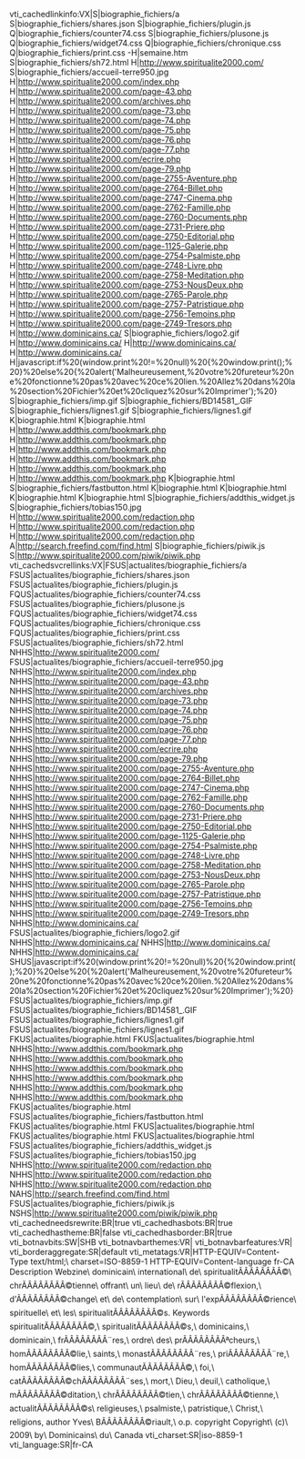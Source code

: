 
vti\_cachedlinkinfo:VX|S|biographie\_fichiers/a S|biographie\_fichiers/shares.json S|biographie\_fichiers/plugin.js Q|biographie\_fichiers/counter74.css S|biographie\_fichiers/plusone.js Q|biographie\_fichiers/widget74.css Q|biographie\_fichiers/chronique.css Q|biographie\_fichiers/print.css -H|semaine.htm S|biographie\_fichiers/sh72.html H|http://www.spiritualite2000.com/ S|biographie\_fichiers/accueil-terre950.jpg H|http://www.spiritualite2000.com/index.php H|http://www.spiritualite2000.com/page-43.php H|http://www.spiritualite2000.com/archives.php H|http://www.spiritualite2000.com/page-73.php H|http://www.spiritualite2000.com/page-74.php H|http://www.spiritualite2000.com/page-75.php H|http://www.spiritualite2000.com/page-76.php H|http://www.spiritualite2000.com/page-77.php H|http://www.spiritualite2000.com/ecrire.php H|http://www.spiritualite2000.com/page-79.php H|http://www.spiritualite2000.com/page-2755-Aventure.php H|http://www.spiritualite2000.com/page-2764-Billet.php H|http://www.spiritualite2000.com/page-2747-Cinema.php H|http://www.spiritualite2000.com/page-2762-Famille.php H|http://www.spiritualite2000.com/page-2760-Documents.php H|http://www.spiritualite2000.com/page-2731-Priere.php H|http://www.spiritualite2000.com/page-2750-Editorial.php H|http://www.spiritualite2000.com/page-1125-Galerie.php H|http://www.spiritualite2000.com/page-2754-Psalmiste.php H|http://www.spiritualite2000.com/page-2748-Livre.php H|http://www.spiritualite2000.com/page-2758-Meditation.php H|http://www.spiritualite2000.com/page-2753-NousDeux.php H|http://www.spiritualite2000.com/page-2765-Parole.php H|http://www.spiritualite2000.com/page-2757-Patristique.php H|http://www.spiritualite2000.com/page-2756-Temoins.php H|http://www.spiritualite2000.com/page-2749-Tresors.php H|http://www.dominicains.ca/ S|biographie\_fichiers/logo2.gif H|http://www.dominicains.ca/ H|http://www.dominicains.ca/ H|http://www.dominicains.ca/ H|javascript:if%20(window.print%20!=%20null)%20{%20window.print();%20}%20else%20{%20alert('Malheureusement,%20votre%20fureteur%20ne%20fonctionne%20pas%20avec%20ce%20lien.%20Allez%20dans%20la%20section%20Fichier%20et%20cliquez%20sur%20Imprimer');%20} S|biographie\_fichiers/imp.gif S|biographie\_fichiers/BD14581\_.GIF S|biographie\_fichiers/lignes1.gif S|biographie\_fichiers/lignes1.gif K|biographie.html K|biographie.html H|http://www.addthis.com/bookmark.php H|http://www.addthis.com/bookmark.php H|http://www.addthis.com/bookmark.php H|http://www.addthis.com/bookmark.php H|http://www.addthis.com/bookmark.php H|http://www.addthis.com/bookmark.php K|biographie.html S|biographie\_fichiers/fastbutton.html K|biographie.html K|biographie.html K|biographie.html K|biographie.html S|biographie\_fichiers/addthis\_widget.js S|biographie\_fichiers/tobias150.jpg H|http://www.spiritualite2000.com/redaction.php H|http://www.spiritualite2000.com/redaction.php H|http://www.spiritualite2000.com/redaction.php A|http://search.freefind.com/find.html S|biographie\_fichiers/piwik.js S|http://www.spiritualite2000.com/piwik/piwik.php
vti\_cachedsvcrellinks:VX|FSUS|actualites/biographie\_fichiers/a FSUS|actualites/biographie\_fichiers/shares.json FSUS|actualites/biographie\_fichiers/plugin.js FQUS|actualites/biographie\_fichiers/counter74.css FSUS|actualites/biographie\_fichiers/plusone.js FQUS|actualites/biographie\_fichiers/widget74.css FQUS|actualites/biographie\_fichiers/chronique.css FQUS|actualites/biographie\_fichiers/print.css FSUS|actualites/biographie\_fichiers/sh72.html NHHS|http://www.spiritualite2000.com/ FSUS|actualites/biographie\_fichiers/accueil-terre950.jpg NHHS|http://www.spiritualite2000.com/index.php NHHS|http://www.spiritualite2000.com/page-43.php NHHS|http://www.spiritualite2000.com/archives.php NHHS|http://www.spiritualite2000.com/page-73.php NHHS|http://www.spiritualite2000.com/page-74.php NHHS|http://www.spiritualite2000.com/page-75.php NHHS|http://www.spiritualite2000.com/page-76.php NHHS|http://www.spiritualite2000.com/page-77.php NHHS|http://www.spiritualite2000.com/ecrire.php NHHS|http://www.spiritualite2000.com/page-79.php NHHS|http://www.spiritualite2000.com/page-2755-Aventure.php NHHS|http://www.spiritualite2000.com/page-2764-Billet.php NHHS|http://www.spiritualite2000.com/page-2747-Cinema.php NHHS|http://www.spiritualite2000.com/page-2762-Famille.php NHHS|http://www.spiritualite2000.com/page-2760-Documents.php NHHS|http://www.spiritualite2000.com/page-2731-Priere.php NHHS|http://www.spiritualite2000.com/page-2750-Editorial.php NHHS|http://www.spiritualite2000.com/page-1125-Galerie.php NHHS|http://www.spiritualite2000.com/page-2754-Psalmiste.php NHHS|http://www.spiritualite2000.com/page-2748-Livre.php NHHS|http://www.spiritualite2000.com/page-2758-Meditation.php NHHS|http://www.spiritualite2000.com/page-2753-NousDeux.php NHHS|http://www.spiritualite2000.com/page-2765-Parole.php NHHS|http://www.spiritualite2000.com/page-2757-Patristique.php NHHS|http://www.spiritualite2000.com/page-2756-Temoins.php NHHS|http://www.spiritualite2000.com/page-2749-Tresors.php NHHS|http://www.dominicains.ca/ FSUS|actualites/biographie\_fichiers/logo2.gif NHHS|http://www.dominicains.ca/ NHHS|http://www.dominicains.ca/ NHHS|http://www.dominicains.ca/ SHUS|javascript:if%20(window.print%20!=%20null)%20{%20window.print();%20}%20else%20{%20alert('Malheureusement,%20votre%20fureteur%20ne%20fonctionne%20pas%20avec%20ce%20lien.%20Allez%20dans%20la%20section%20Fichier%20et%20cliquez%20sur%20Imprimer');%20} FSUS|actualites/biographie\_fichiers/imp.gif FSUS|actualites/biographie\_fichiers/BD14581\_.GIF FSUS|actualites/biographie\_fichiers/lignes1.gif FSUS|actualites/biographie\_fichiers/lignes1.gif FKUS|actualites/biographie.html FKUS|actualites/biographie.html NHHS|http://www.addthis.com/bookmark.php NHHS|http://www.addthis.com/bookmark.php NHHS|http://www.addthis.com/bookmark.php NHHS|http://www.addthis.com/bookmark.php NHHS|http://www.addthis.com/bookmark.php NHHS|http://www.addthis.com/bookmark.php FKUS|actualites/biographie.html FSUS|actualites/biographie\_fichiers/fastbutton.html FKUS|actualites/biographie.html FKUS|actualites/biographie.html FKUS|actualites/biographie.html FKUS|actualites/biographie.html FSUS|actualites/biographie\_fichiers/addthis\_widget.js FSUS|actualites/biographie\_fichiers/tobias150.jpg NHHS|http://www.spiritualite2000.com/redaction.php NHHS|http://www.spiritualite2000.com/redaction.php NHHS|http://www.spiritualite2000.com/redaction.php NAHS|http://search.freefind.com/find.html FSUS|actualites/biographie\_fichiers/piwik.js NSHS|http://www.spiritualite2000.com/piwik/piwik.php
vti\_cachedneedsrewrite:BR|true
vti\_cachedhasbots:BR|true
vti\_cachedhastheme:BR|false
vti\_cachedhasborder:BR|true
vti\_botnavbits:SW|SHB
vti\_botnavbarthemes:VR|
vti\_botnavbarfeatures:VR|
vti\_borderaggregate:SR|default
vti\_metatags:VR|HTTP-EQUIV=Content-Type text/html;\\ charset=ISO-8859-1 HTTP-EQUIV=Content-language fr-CA Description Webzine\\ dominicain\\ international\\ de\\ spiritualitÃÂÃÂÃÂÃÂ©\\ chrÃÂÃÂÃÂÃÂ©tienne\\ offrant\\ un\\ lieu\\ de\\ rÃÂÃÂÃÂÃÂ©flexion,\\ d'ÃÂÃÂÃÂÃÂ©change\\ et\\ de\\ contemplation\\ sur\\ l'expÃÂÃÂÃÂÃÂ©rience\\ spirituelle\\ et\\ les\\ spiritualitÃÂÃÂÃÂÃÂ©s. Keywords spiritualitÃÂÃÂÃÂÃÂ©,\\ spiritualitÃÂÃÂÃÂÃÂ©s,\\ dominicains,\\ dominicain,\\ frÃÂÃÂÃÂÃÂ¨res,\\ ordre\\ des\\ prÃÂÃÂÃÂÃÂªcheurs,\\ homÃÂÃÂÃÂÃÂ©lie,\\ saints,\\ monastÃÂÃÂÃÂÃÂ¨res,\\ priÃÂÃÂÃÂÃÂ¨re,\\ homÃÂÃÂÃÂÃÂ©lies,\\ communautÃÂÃÂÃÂÃÂ©,\\ foi,\\ catÃÂÃÂÃÂÃÂ©chÃÂÃÂÃÂÃÂ¨ses,\\ mort,\\ Dieu,\\ deuil,\\ catholique,\\ mÃÂÃÂÃÂÃÂ©ditation,\\ chrÃÂÃÂÃÂÃÂ©tien,\\ chrÃÂÃÂÃÂÃÂ©tienne,\\ actualitÃÂÃÂÃÂÃÂ©s\\ religieuses,\\ psalmiste,\\ patristique,\\ Christ,\\ religions, author Yves\\ BÃÂÃÂÃÂÃÂ©riault,\\ o.p. copyright Copyright\\ (c)\\ 2009\\ by\\ Dominicains\\ du\\ Canada
vti\_charset:SR|iso-8859-1
vti\_language:SR|fr-CA
